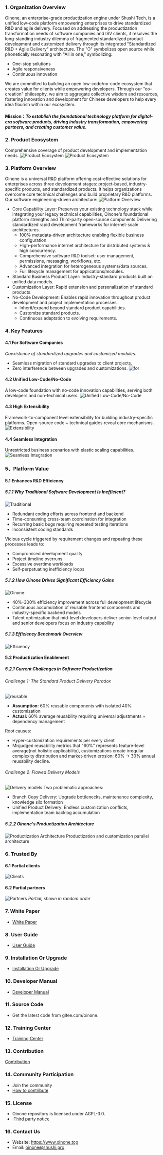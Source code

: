 ### 1. Organization Overview
Oinone, an enterprise-grade productization engine under Shushi Tech, is a unified low-code platform empowering enterprises to drive standardized R&D and agile delivery. Focused on addressing the productization transformation needs of software companies and ISV clients, it resolves the long-standing industry dilemma of fragmented standardized product development and customized delivery through its integrated "Standardized R&D + Agile Delivery" architecture. The "O" symbolizes open source while phonetically resonating with "All in one," symbolizing:
 - One-stop solutions
 - Agile responsiveness
 - Continuous innovation

We are committed to building an open low-code/no-code ecosystem that creates value for clients while empowering developers. Through our "co-creation" philosophy, we aim to aggregate collective wisdom and resources, fostering innovation and development for Chinese developers to help every idea flourish within our ecosystem.

#### Mission：_To establish the foundational technology platform for digital-era software products, driving industry transformation, empowering partners, and creating customer value._

### 2. Product Ecosystem
Comprehensive coverage of product development and implementation needs.
![Product Ecosystem](https://foruda.gitee.com/images/1746706324807367727/3d949de2_15416085.png "Product Ecosystem")
![Product Ecosystem](https://foruda.gitee.com/images/1746706340770981547/3b8e0ca0_15416085.png "Product Ecosystem")

### 3. Platform Overview
Oinone is a universal R&D platform offering cost-effective solutions for enterprises across three development stages: project-based, industry-specific products, and standardized products. It helps organizations overcome core technical challenges and build proprietary R&D platforms. Our software engineering-driven architecture:
![Platform Overview](https://foruda.gitee.com/images/1746706393649262143/a3b0d39c_15416085.png "Platform Overview")
- Core Capability Layer: Preserves your existing technology stack while integrating your legacy technical capabilities, Oinone's foundational platform strengths and Third-party open-source components.Delivering standardized rapid development frameworks for internet-scale architectures.
    - 100% metadata-driven architecture enabling flexible business configuration.
    - High-performance internet architecture for distributed systems & high concurrency.
    - Comprehensive software R&D toolset: user management, permissions, messaging, workflows, etc.
    - Advanced integration for heterogeneous systems/data sources.
    - Full lifecycle management for applications/modules.
- Standard Business Product Layer: Industry-standard products built on unified data models.
- Customization Layer: Rapid extension and personalization of standard products.
- No-Code Development: Enables rapid innovation throughout product development and project implementation processes.
    - Inherit/expand beyond standard product capabilities.
    - Customize standard products.
    - Continuous adaptation to evolving requirements.

### 4. Key Features
#### 4.1 For Software Companies
_Coexistence of standardized upgrades and customized modules._
- Seamless migration of standard upgrades to client projects.
- Zero interference between upgrades and customizations.
![for](https://foruda.gitee.com/images/1746701747682695413/e903fb47_15416085.png "for")

#### 4.2 Unified Low-Code/No-Code
A low-code foundation with no-code innovation capabilities, serving both developers and non-technical users.
![Unified Low-Code/No-Code](https://foruda.gitee.com/images/1746702148510985781/de828069_15416085.png "Unified Low-Code/No-Code")

#### 4.3 High Extensibility
Framework-to-component level extensibility for building industry-specific platforms. Open-source code + technical guides reveal core mechanisms.
![Extensibility](https://foruda.gitee.com/images/1746701371121708522/58d6aa60_15416085.png "Extensibility")

#### 4.4 Seamless Integration
Unrestricted business scenarios with elastic scaling capabilities.
![Seamless Integration](https://foruda.gitee.com/images/1746706453479407371/ab6003f8_15416085.png "Seamless Integration")

### 5、Platform Value
#### 5.1 Enhances R&D Efficiency
##### 5.1.1 Why Traditional Software Development Is Inefficient?
![Traditional](https://foruda.gitee.com/images/1746707842898353159/922b22c0_15416085.png "Traditional")
- Redundant coding efforts across frontend and backend
- Time-consuming cross-team coordination for integration
- Recurring basic bugs requiring repeated testing iterations
- Inconsistent coding standards

Vicious cycle triggered by requirement changes and repeating these processes leads to:
- Compromised development quality
- Project timeline overruns
- Excessive overtime workloads
- Self-perpetuating inefficiency loops

##### 5.1.2 How Oinone Drives Significant Efficiency Gains
![Oinone](https://foruda.gitee.com/images/1746707869397709223/2fa0d61f_15416085.png "Oinone")
- 40%-300% efficiency improvement across full development lifecycle
- Continuous accumulation of reusable frontend components and industry-specific backend models
- Talent optimization that mid-level developers deliver senior-level output and senior developers focus on industry capability

##### 5.1.3 Efficiency Benchmark Overview
![Efficiency](https://foruda.gitee.com/images/1746707917713203255/11fa53d1_15416085.png "Efficiency")

#### 5.2 Productization Enablement
##### 5.2.1 Current Challenges in Software Productization
###### Challenge 1: The Standard Product Delivery Paradox
![reusable](https://foruda.gitee.com/images/1746707765265966805/5935352a_15416085.png "reusable")
-  **Assumption:**  60% reusable components with isolated 40% customization
-  **Actual:**  60% average reusability requiring universal adjustments + dependency management

Root causes:
- Hyper-customization requirements per every client
- Misjudged reusability metrics that "60%" represents feature-level average(not holistic applicability), customizations create irregular complexity distribution and market-driven erosion: 60% → 30% annual reusability decline.

###### Challenge 2: Flawed Delivery Models
![Delivery models](https://foruda.gitee.com/images/1746709353030744290/5f3444e4_15416085.png "Delivery models")
Two problematic approaches:
- Branch Copy Delivery: Upgrade bottlenecks, maintenance complexity, knowledge silo formation
- Unified Product Delivery: Endless customization conflicts, implementation team backlog accumulation

##### 5.2.2 Oinone's Productization Architecture
![Productization Architecture](https://foruda.gitee.com/images/1746707713887642735/41defb57_15416085.png "Productization Architecture")
Productization and customization parallel architecture

### 6. Trusted By
#### 6.1 Partial clients
![Clients](https://foruda.gitee.com/images/1746706567928799455/b29e0979_15416085.png "Clients")
#### 6.2 Partial partners
![Partners](https://foruda.gitee.com/images/1746706622879036518/a3da0ada_15416085.png "Partners")
 _Partial, shown in random order_ 

### 7. White Paper
- [White Paper](https://e.gitee.com/shushiwangluo/repos/oinone/docs/tree/dev%2Fprl/src%2Fzh-cn%2FWhitePaper)

### 8. User Guide
- [User Guide](https://e.gitee.com/shushiwangluo/repos/oinone/docs/tree/dev%2Fprl/src%2Fzh-cn%2FUserHandbook)

### 9. Installation Or Upgrade
- [Installation Or Upgrade](https://e.gitee.com/shushiwangluo/repos/oinone/docs/tree/dev%2Fprl/src%2Fzh-cn%2FInstallOrUpgrade)

### 10. Developer Manual
- [Developer Manual](https://e.gitee.com/shushiwangluo/repos/oinone/docs/tree/dev%2Fprl/src%2Fzh-cn%2FDevelopment)

### 11. Source Code
- Get the latest code from gitee.com/oinone.

### 12. Training Center
- [Training Center](https://e.gitee.com/shushiwangluo/repos/oinone/docs/tree/dev%2Fprl/src%2Fzh-cn%2FTrainingCenter)

### 13. Contribution
[Contribution](https://e.gitee.com/shushiwangluo/repos/oinone/docs/tree/dev%2Fprl/src%2Fzh-cn%2FContribute)

### 14. Community Participation
- Join the community
- [How to contribute](https://e.gitee.com/shushiwangluo/repos/oinone/docs/blob/dev%2Fprl/src%2Fzh-cn%2FContribute%2FREADME.md)

### 15. License
- Oinone repository is licensed under AGPL-3.0.
- :[Third party notice](https://e.gitee.com/shushiwangluo/repos/oinone/docs/blob/dev%2Fprl/src/zh-cn/ThirdParty/README.md)

### 16. Contact Us
- Website: https://www.oinone.top
- Email: oinone@shushi.pro
